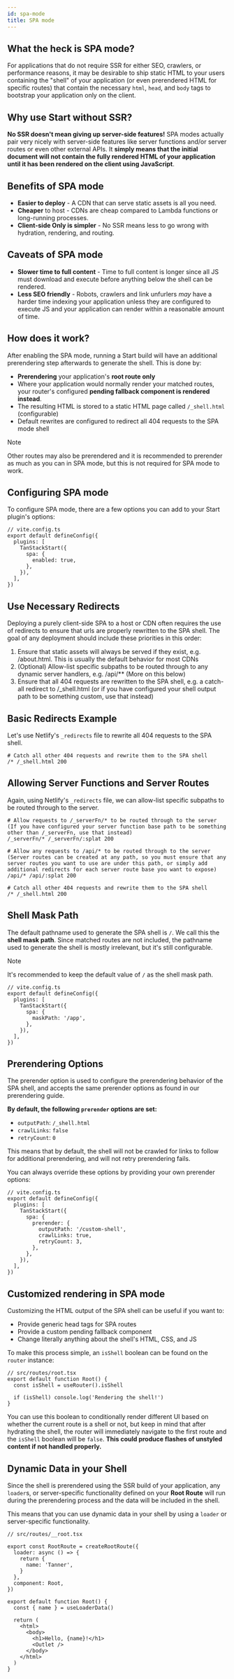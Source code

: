 ```yaml
---
id: spa-mode
title: SPA mode
---
```


## What the heck is SPA mode?

For applications that do not require SSR for either SEO, crawlers, or performance reasons, it may be desirable to ship static HTML to your users containing the "shell" of your application (or even prerendered HTML for specific routes) that contain the necessary `html`, `head`, and `body` tags to bootstrap your application only on the client.

## Why use Start without SSR?

**No SSR doesn't mean giving up server-side features!** SPA modes actually pair very nicely with server-side features like server functions and/or server routes or even other external APIs. It **simply means that the initial document will not contain the fully rendered HTML of your application until it has been rendered on the client using JavaScript**.

## Benefits of SPA mode

- **Easier to deploy** - A CDN that can serve static assets is all you need.
- **Cheaper** to host - CDNs are cheap compared to Lambda functions or long-running processes.
- **Client-side Only is simpler** - No SSR means less to go wrong with hydration, rendering, and routing.

## Caveats of SPA mode

- **Slower time to full content** - Time to full content is longer since all JS must download and execute before anything below the shell can be rendered.
- **Less SEO friendly** - Robots, crawlers and link unfurlers _may_ have a harder time indexing your application unless they are configured to execute JS and your application can render within a reasonable amount of time.

## How does it work?

After enabling the SPA mode, running a Start build will have an additional prerendering step afterwards to generate the shell. This is done by:

- **Prerendering** your application's **root route only**
- Where your application would normally render your matched routes, your router's configured **pending fallback component is rendered instead**.
- The resulting HTML is stored to a static HTML page called `/_shell.html` (configurable)
- Default rewrites are configured to redirect all 404 requests to the SPA mode shell

> [!NOTE]
> Other routes may also be prerendered and it is recommended to prerender as much as you can in SPA mode, but this is not required for SPA mode to work.

## Configuring SPA mode

To configure SPA mode, there are a few options you can add to your Start plugin's options:

```tsx
// vite.config.ts
export default defineConfig({
  plugins: [
    TanStackStart({
      spa: {
        enabled: true,
      },
    }),
  ],
})
```

## Use Necessary Redirects

Deploying a purely client-side SPA to a host or CDN often requires the use of redirects to ensure that urls are properly rewritten to the SPA shell. The goal of any deployment should include these priorities in this order:

1. Ensure that static assets will always be served if they exist, e.g. /about.html. This is usually the default behavior for most CDNs
2. (Optional) Allow-list specific subpaths to be routed through to any dynamic server handlers, e.g. /api/\*\* (More on this below)
3. Ensure that all 404 requests are rewritten to the SPA shell, e.g. a catch-all redirect to /\_shell.html (or if you have configured your shell output path to be something custom, use that instead)

## Basic Redirects Example

Let's use Netlify's `_redirects` file to rewrite all 404 requests to the SPA shell.

```
# Catch all other 404 requests and rewrite them to the SPA shell
/* /_shell.html 200
```

## Allowing Server Functions and Server Routes

Again, using Netlify's `_redirects` file, we can allow-list specific subpaths to be routed through to the server.

```
# Allow requests to /_serverFn/* to be routed through to the server (If you have configured your server function base path to be something other than /_serverFn, use that instead)
/_serverFn/* /_serverFn/:splat 200

# Allow any requests to /api/* to be routed through to the server (Server routes can be created at any path, so you must ensure that any server routes you want to use are under this path, or simply add additional redirects for each server route base you want to expose)
/api/* /api/:splat 200

# Catch all other 404 requests and rewrite them to the SPA shell
/* /_shell.html 200
```

## Shell Mask Path

The default pathname used to generate the SPA shell is `/`. We call this the **shell mask path**. Since matched routes are not included, the pathname used to generate the shell is mostly irrelevant, but it's still configurable.

> [!NOTE]
> It's recommended to keep the default value of `/` as the shell mask path.

```tsx
// vite.config.ts
export default defineConfig({
  plugins: [
    TanStackStart({
      spa: {
        maskPath: '/app',
      },
    }),
  ],
})
```

## Prerendering Options

The prerender option is used to configure the prerendering behavior of the SPA shell, and accepts the same prerender options as found in our prerendering guide.

**By default, the following `prerender` options are set:**

- `outputPath`: `/_shell.html`
- `crawlLinks`: `false`
- `retryCount`: `0`

This means that by default, the shell will not be crawled for links to follow for additional prerendering, and will not retry prerendering fails.

You can always override these options by providing your own prerender options:

```tsx
// vite.config.ts
export default defineConfig({
  plugins: [
    TanStackStart({
      spa: {
        prerender: {
          outputPath: '/custom-shell',
          crawlLinks: true,
          retryCount: 3,
        },
      },
    }),
  ],
})
```

## Customized rendering in SPA mode

Customizing the HTML output of the SPA shell can be useful if you want to:

- Provide generic head tags for SPA routes
- Provide a custom pending fallback component
- Change literally anything about the shell's HTML, CSS, and JS

To make this process simple, an `isShell` boolean can be found on the `router` instance:

```tsx
// src/routes/root.tsx
export default function Root() {
  const isShell = useRouter().isShell

  if (isShell) console.log('Rendering the shell!')
}
```

You can use this boolean to conditionally render different UI based on whether the current route is a shell or not, but keep in mind that after hydrating the shell, the router will immediately navigate to the first route and the `isShell` boolean will be `false`. **This could produce flashes of unstyled content if not handled properly.**

## Dynamic Data in your Shell

Since the shell is prerendered using the SSR build of your application, any `loader`s, or server-specific functionality defined on your **Root Route** will run during the prerendering process and the data will be included in the shell.

This means that you can use dynamic data in your shell by using a `loader` or server-specific functionality.

```tsx
// src/routes/__root.tsx

export const RootRoute = createRootRoute({
  loader: async () => {
    return {
      name: 'Tanner',
    }
  },
  component: Root,
})

export default function Root() {
  const { name } = useLoaderData()

  return (
    <html>
      <body>
        <h1>Hello, {name}!</h1>
        <Outlet />
      </body>
    </html>
  )
}
```
